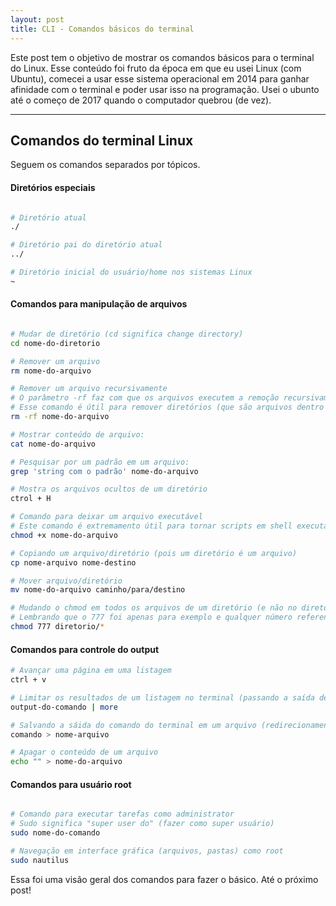 ```yaml
---
layout: post
title: CLI - Comandos básicos do terminal
---
```


Este post tem o objetivo de mostrar os comandos básicos para o terminal do Linux. Esse conteúdo foi fruto da época em que eu usei Linux (com Ubuntu), comecei a usar esse sistema operacional em 2014 para ganhar afinidade com o terminal e poder usar isso na programação. Usei o ubunto até o começo de 2017 quando o computador quebrou (de vez).

***

## Comandos do terminal Linux

Seguem os comandos separados por tópicos.

#### Diretórios especiais

```bash

# Diretório atual
./

# Diretório pai do diretório atual
../

# Diretório inicial do usuário/home nos sistemas Linux
~

```

#### Comandos para manipulação de arquivos

```bash

# Mudar de diretório (cd significa change directory)
cd nome-do-diretorio

# Remover um arquivo
rm nome-do-arquivo

# Remover um arquivo recursivamente
# O parâmetro -rf faz com que os arquivos executem a remoção recursivamente.
# Esse comando é útil para remover diretórios (que são arquivos dentro de arquivos, por isso a recursão).
rm -rf nome-do-arquivo

# Mostrar conteúdo de arquivo: 
cat nome-do-arquivo

# Pesquisar por um padrão em um arquivo: 
grep 'string com o padrão' nome-do-arquivo

# Mostra os arquivos ocultos de um diretório
ctrol + H

# Comando para deixar um arquivo executável
# Este comando é extremamento útil para tornar scripts em shell executáveis.
chmod +x nome-do-arquivo

# Copiando um arquivo/diretório (pois um diretório é um arquivo)
cp nome-arquivo nome-destino

# Mover arquivo/diretório
mv nome-do-arquivo caminho/para/destino

# Mudando o chmod em todos os arquivos de um diretório (e não no diretório somente)
# Lembrando que o 777 foi apenas para exemplo e qualquer número referente ao chmod pode ser inserido
chmod 777 diretorio/*

```

#### Comandos para controle do output

```bash
# Avançar uma página em uma listagem
ctrl + v

# Limitar os resultados de um listagem no terminal (passando a saída de um comando para o more com o pipe)
output-do-comando | more

# Salvando a sáida do comando do terminal em um arquivo (redirecionamento de output)
comando > nome-arquivo

# Apagar o conteúdo de um arquivo
echo "" > nome-do-arquivo

```

#### Comandos para usuário root

```bash

# Comando para executar tarefas como administrator
# Sudo significa "super user do" (fazer como super usuário)
sudo nome-do-comando

# Navegação em interface gráfica (arquivos, pastas) como root
sudo nautilus

```

Essa foi uma visão geral dos comandos para fazer o básico. Até o próximo post!
